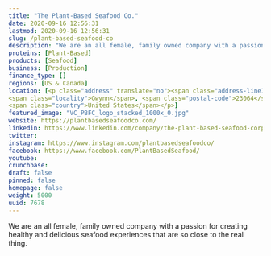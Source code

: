 ```yaml
---
title: "The Plant-Based Seafood Co."
date: 2020-09-16 12:56:31
lastmod: 2020-09-16 12:56:31
slug: /plant-based-seafood-co
description: "We are an all female, family owned company with a passion for creating healthy and delicious seafood experiences that are so close to the real thing."
proteins: [Plant-Based]
products: [Seafood]
business: [Production]
finance_type: []
regions: [US & Canada]
location: [<p class="address" translate="no"><span class="address-line1">Old Ferry Road</span><br>
<span class="locality">Gwynn</span>, <span class="postal-code">23064</span><br>
<span class="country">United States</span></p>]
featured_image: "VC_PBFC_logo_stacked_1000x_0.jpg"
website: https://plantbasedseafoodco.com/
linkedin: https://www.linkedin.com/company/the-plant-based-seafood-corp
twitter: 
instagram: https://www.instagram.com/plantbasedseafoodco/
facebook: https://www.facebook.com/PlantBasedSeafood/
youtube: 
crunchbase: 
draft: false
pinned: false
homepage: false
weight: 5000
uuid: 7678
---
```

We are an all female, family owned company with a passion for creating healthy and delicious seafood experiences that are so close to the real thing.
